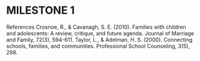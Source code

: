 # MILESTONE 1
References
Crosnoe, R., & Cavanagh, S. E. (2010). Families with children and adolescents: A review, critique, and future agenda. Journal of Marriage and Family, 72(3), 594-611.
Taylor, L., & Adelman, H. S. (2000). Connecting schools, families, and communities. Professional School Counseling, 3(5), 298.
